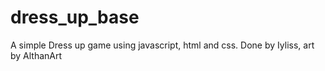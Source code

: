 # dress_up_base
A simple Dress up game using javascript, html and css.
Done by Iyliss, art by AlthanArt
